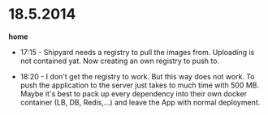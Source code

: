 # 18.5.2014

**home**

- 17:15 - Shipyard needs a registry to pull the images from. Uploading is not contained yat. Now creating an own registry to push to.

- 18:20 - I don't get the registry to work. But this way does not work. To push the application to the server just takes to much time with 500 MB. Maybe it's best to pack up every dependency into their own docker container (LB, DB, Redis,…) and leave the App with normal deployment.
